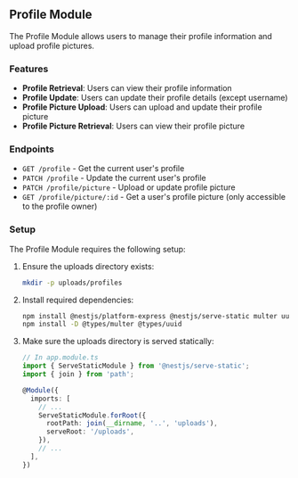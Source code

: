 ## Profile Module

The Profile Module allows users to manage their profile information and upload profile pictures.

### Features

- **Profile Retrieval**: Users can view their profile information
- **Profile Update**: Users can update their profile details (except username)
- **Profile Picture Upload**: Users can upload and update their profile picture
- **Profile Picture Retrieval**: Users can view their profile picture

### Endpoints

- `GET /profile` - Get the current user's profile
- `PATCH /profile` - Update the current user's profile
- `PATCH /profile/picture` - Upload or update profile picture
- `GET /profile/picture/:id` - Get a user's profile picture (only accessible to the profile owner)

### Setup

The Profile Module requires the following setup:

1. Ensure the uploads directory exists:
   ```bash
   mkdir -p uploads/profiles
   ```

2. Install required dependencies:
   ```bash
   npm install @nestjs/platform-express @nestjs/serve-static multer uuid
   npm install -D @types/multer @types/uuid
   ```

3. Make sure the uploads directory is served statically:
   ```typescript
   // In app.module.ts
   import { ServeStaticModule } from '@nestjs/serve-static';
   import { join } from 'path';

   @Module({
     imports: [
       // ...
       ServeStaticModule.forRoot({
         rootPath: join(__dirname, '..', 'uploads'),
         serveRoot: '/uploads',
       }),
       // ...
     ],
   })
   ```